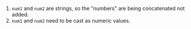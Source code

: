 1. `num1` and `num2` are strings, so the "numbers" are being concatenated not added.
2. `num1` and `num2` need to be cast as numeric values.